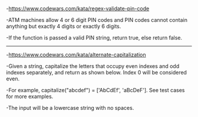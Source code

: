 -https://www.codewars.com/kata/regex-validate-pin-code

-ATM machines allow 4 or 6 digit PIN codes and PIN codes cannot contain anything but exactly 4 digits or exactly 6 digits.

-If the function is passed a valid PIN string, return true, else return false.

---------------------------------------------------------------

-https://www.codewars.com/kata/alternate-capitalization

-Given a string, capitalize the letters that occupy even indexes and odd indexes separately, and return as shown below. Index 0 will be considered even.

-For example, capitalize("abcdef") = ['AbCdEf', 'aBcDeF']. See test cases for more examples.

-The input will be a lowercase string with no spaces.
